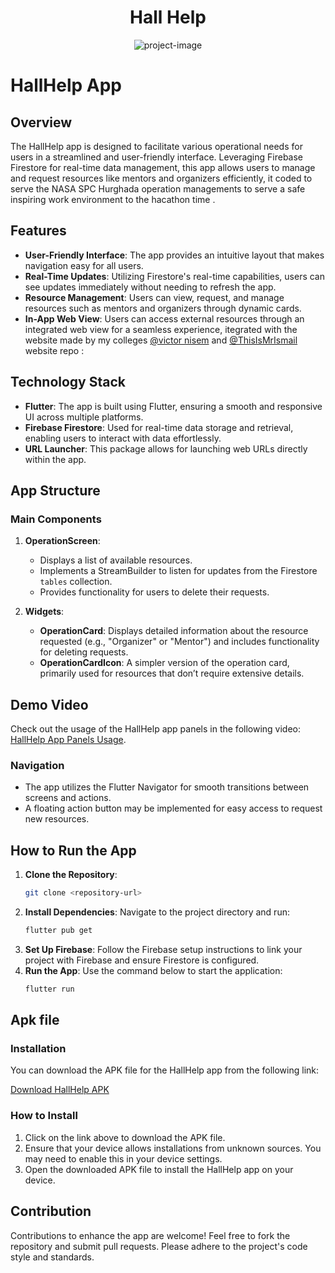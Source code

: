 <h1 align="center" id="title">Hall Help</h1>

<p align="center"><img src="https://github.com/mernaatef28/hallhelp/blob/main/assets/hall%20help.png?raw=true" alt="project-image"></p>


# HallHelp App

## Overview
The HallHelp app is designed to facilitate various operational needs for users in a streamlined and user-friendly interface. Leveraging Firebase Firestore for real-time data management, this app allows users to manage and request resources like mentors and organizers efficiently, it coded to serve the NASA SPC Hurghada operation managements to serve a safe inspiring work environment to the hacathon time . 

## Features
- **User-Friendly Interface**: The app provides an intuitive layout that makes navigation easy for all users.
- **Real-Time Updates**: Utilizing Firestore's real-time capabilities, users can see updates immediately without needing to refresh the app.
- **Resource Management**: Users can view, request, and manage resources such as mentors and organizers through dynamic cards.
- **In-App Web View**: Users can access external resources through an integrated web view for a seamless experience, itegrated with the website made by my colleges  [@victor nisem](https://github.com/VICONISEM) and  [@ThisIsMrIsmail](https://github.com/ThisIsMrIsmail/)
  website repo :

## Technology Stack
- **Flutter**: The app is built using Flutter, ensuring a smooth and responsive UI across multiple platforms.
- **Firebase Firestore**: Used for real-time data storage and retrieval, enabling users to interact with data effortlessly.
- **URL Launcher**: This package allows for launching web URLs directly within the app.

## App Structure
### Main Components
1. **OperationScreen**: 
   - Displays a list of available resources.
   - Implements a StreamBuilder to listen for updates from the Firestore `tables` collection.
   - Provides functionality for users to delete their requests.

2. **Widgets**:
   - **OperationCard**: Displays detailed information about the resource requested (e.g., "Organizer" or "Mentor") and includes functionality for deleting requests.
   - **OperationCardIcon**: A simpler version of the operation card, primarily used for resources that don’t require extensive details.

## Demo Video
Check out the usage of the HallHelp app panels in the following video: [HallHelp App Panels Usage](https://github.com/mernaatef28/hallhelp/blob/main/assets/videos/hall%20help%20app%20panels%20usage%20.mp4).

### Navigation
- The app utilizes the Flutter Navigator for smooth transitions between screens and actions.
- A floating action button may be implemented for easy access to request new resources.

## How to Run the App
1. **Clone the Repository**: 
   ```bash
   git clone <repository-url>
   ```
2. **Install Dependencies**: 
   Navigate to the project directory and run:
   ```bash
   flutter pub get
   ```
3. **Set Up Firebase**: 
   Follow the Firebase setup instructions to link your project with Firebase and ensure Firestore is configured.
4. **Run the App**: 
   Use the command below to start the application:
   ```bash
   flutter run
   ```
## Apk file 
### Installation

You can download the APK file for the HallHelp app from the following link:

[Download HallHelp APK](https://drive.google.com/file/d/13V4YsKHj4FwJ-9GePlrLKx-UiN7rvf53/view?usp=drive_link)

### How to Install
1. Click on the link above to download the APK file.
2. Ensure that your device allows installations from unknown sources. You may need to enable this in your device settings.
3. Open the downloaded APK file to install the HallHelp app on your device.




## Contribution
Contributions to enhance the app are welcome! Feel free to fork the repository and submit pull requests. Please adhere to the project's code style and standards.


